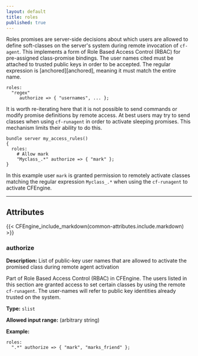 ```yaml
---
layout: default
title: roles
published: true
---
```


Roles promises are server-side decisions about which users are allowed
to define soft-classes on the server's system during remote invocation
of `cf-agent`. This implements a form of Role Based Access Control
(RBAC) for pre-assigned class-promise bindings. The user names cited
must be attached to trusted public keys in order to be accepted. The
regular expression is [anchored][anchored], meaning it must match the entire name.

```cf3
roles:
  "regex"
     authorize => { "usernames", ... };
```

It is worth re-iterating here that it is not possible to send commands or modify promise definitions by remote access. At best users may try to
send classes when using `cf-runagent` in order to activate sleeping
promises. This mechanism limits their ability to do this.

```cf3
bundle server my_access_rules()
{
  roles:
    # Allow mark
    "Myclass_.*" authorize => { "mark" };
}
```

In this example user `mark` is granted permission to remotely activate
classes matching the regular expression `Myclass_.*` when using the
`cf-runagent` to activate CFEngine.

****

## Attributes

{{< CFEngine_include_markdown(common-attributes.include.markdown) >}}

### authorize

**Description:** List of public-key user names that are allowed to activate
the promised class during remote agent activation

Part of Role Based Access Control (RBAC) in CFEngine. The users listed
in this section are granted access to set certain classes by using the
remote `cf-runagent`. The user-names will refer to public key identities
already trusted on the system.

**Type:** `slist`

**Allowed input range:** (arbitrary string)

**Example:**

```cf3
roles:
  ".*" authorize => { "mark", "marks_friend" };
```

